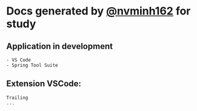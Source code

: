 # Docs generated by  [@nvminh162](https://www.facebook.com/nvminh162) for study

## Application in development
```
- VS Code
- Spring Tool Suite
```

## Extension VSCode:
```
Trailing 
...
```

